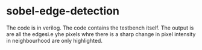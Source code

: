 # sobel-edge-detection
The code is in verilog.
The code contains the testbench itself.
The output is are all the edgesi.e yhe pixels whre there is a sharp change in pixel intensity in neighbourhood are only highlighted.
